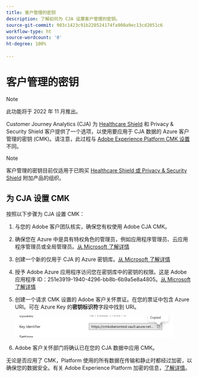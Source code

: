 ```yaml
---
title: 客户管理的密钥
description: 了解如何为 CJA 设置客户管理的密钥。
source-git-commit: 903c1423c91b220524174fa900a9ec13cd2051c6
workflow-type: ht
source-wordcount: '0'
ht-degree: 100%

---
```


# 客户管理的密钥

>[!NOTE]
>
>此功能将于 2022 年 11 月推出。

Customer Journey Analytics (CJA) 为 [Healthcare Shield](https://www.adobe.com/cn/trust/compliance/hipaa-ready.html) 和 Privacy &amp; Security Shield 客户提供了一个选项，以使用要应用于 CJA 数据的 Azure 客户管理的密钥 (CMK)。请注意，此过程与 [Adobe Experience Platform CMK 设置](https://experienceleague.adobe.com/docs/experience-platform/landing/governance-privacy-security/customer-managed-keys.html)不同。

>[!NOTE]
>
>客户管理的密钥目前仅适用于已购买 [Healthcare Shield 或 Privacy &amp; Security Shield](https://experienceleague.adobe.com/docs/blueprints-learn/architecture/vertical-blueprints/healthcare-vertical.html?lang=zh-Hans%3Flang%3Den) 附加产品的组织。

## 为 CJA 设置 CMK

按照以下步骤为 CJA 设置 CMK：

1. 与您的 Adobe 客户团队核实，确保您有权使用 Adobe CJA CMK。
1. 确保您在 Azure 中是具有特权角色的管理员，例如应用程序管理员、云应用程序管理员或全局管理员。[从 Microsoft 了解详情](https://learn.microsoft.com/zh-cn/azure/active-directory/roles/permissions-reference)
1. 创建一个新的仅用于 CJA 的 Azure 密钥库。[从 Microsoft 了解详情](https://learn.microsoft.com/zh-cn/azure/key-vault/general/)
1. 授予 Adobe Azure 应用程序访问您在密钥库中的密钥的权限。这是 Adobe 应用程序 ID：251e3919-1940-4296-bb8b-6b9a5e8a4805。[从 Microsoft 了解详情](https://learn.microsoft.com/zh-cn/azure/storage/common/customer-managed-keys-configure-cross-tenant-existing-account?toc=%2Fazure%2Fstorage%2Fblobs%2Ftoc.json&amp;tabs=powershell-preview%2Cazure-portal#the-customer-grants-the-service-providers-app-access-to-the-key-in-the-key-vault)
1. 创建一个请求 CMK 设置的 Adobe 客户关怀票证。在您的票证中包含 Azure URI。可在 Azure Key 的&#x200B;**密钥标识符**&#x200B;字段中找到 URI。

   ![](assets/key-identifier.png)

1. Adobe 客户关怀部门将确认已在您的 CJA 数据中应用 CMK。

无论是否应用了 CMK，Platform 使用的所有数据在传输和静止时都经过加密，以确保您的数据安全。有关 Adobe Experience Platform 加密的信息，[了解详情](https://experienceleague.adobe.com/docs/experience-platform/landing/governance-privacy-security/encryption.html?lang=zh-Hans)。
